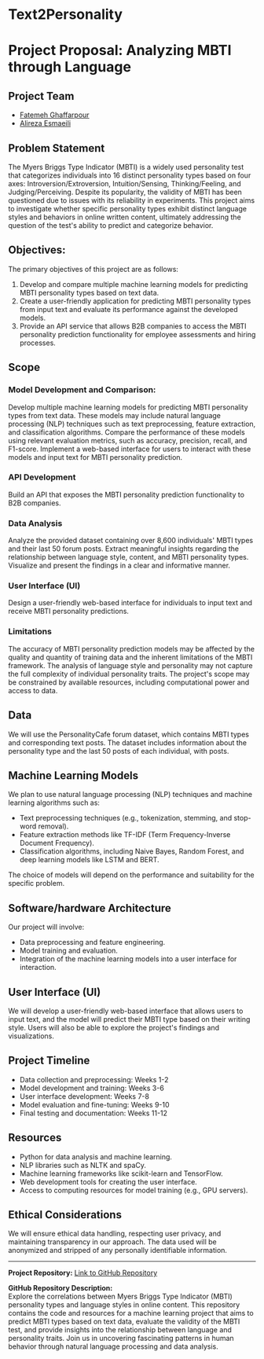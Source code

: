 # Text2Personality
# Project Proposal: Analyzing MBTI through Language

## Project Team
- [Fatemeh Ghaffarpour](mailto:fatemeh.ghaffarpour@ucalgary.ca)
- [Alireza Esmaeili](mailto:alireza.esmaeili1@ucalgary.ca)

## Problem Statement
The Myers Briggs Type Indicator (MBTI) is a widely used personality test that categorizes individuals into 16 distinct personality types based on four axes: Introversion/Extroversion, Intuition/Sensing, Thinking/Feeling, and Judging/Perceiving. Despite its popularity, the validity of MBTI has been questioned due to issues with its reliability in experiments. This project aims to investigate whether specific personality types exhibit distinct language styles and behaviors in online written content, ultimately addressing the question of the test's ability to predict and categorize behavior.

## Objectives:
The primary objectives of this project are as follows:

1. Develop and compare multiple machine learning models for predicting MBTI personality types based on text data.
2. Create a user-friendly application for predicting MBTI personality types from input text and evaluate its performance against the developed models.
3. Provide an API service that allows B2B companies to access the MBTI personality prediction functionality for employee assessments and hiring processes.

## Scope
### Model Development and Comparison:

Develop multiple machine learning models for predicting MBTI personality types from text data. These models may include natural language processing (NLP) techniques such as text preprocessing, feature extraction, and classification algorithms.
Compare the performance of these models using relevant evaluation metrics, such as accuracy, precision, recall, and F1-score.
Implement a web-based interface for users to interact with these models and input text for MBTI personality prediction.
### API Development

Build an API that exposes the MBTI personality prediction functionality to B2B companies.
### Data Analysis

Analyze the provided dataset containing over 8,600 individuals' MBTI types and their last 50 forum posts.
Extract meaningful insights regarding the relationship between language style, content, and MBTI personality types.
Visualize and present the findings in a clear and informative manner.
### User Interface (UI)

Design a user-friendly web-based interface for individuals to input text and receive MBTI personality predictions.
### Limitations

The accuracy of MBTI personality prediction models may be affected by the quality and quantity of training data and the inherent limitations of the MBTI framework.
The analysis of language style and personality may not capture the full complexity of individual personality traits.
The project's scope may be constrained by available resources, including computational power and access to data.

## Data
We will use the PersonalityCafe forum dataset, which contains MBTI types and corresponding text posts. The dataset includes information about the personality type and the last 50 posts of each individual, with posts.

## Machine Learning Models
We plan to use natural language processing (NLP) techniques and machine learning algorithms such as:
- Text preprocessing techniques (e.g., tokenization, stemming, and stop-word removal).
- Feature extraction methods like TF-IDF (Term Frequency-Inverse Document Frequency).
- Classification algorithms, including Naive Bayes, Random Forest, and deep learning models like LSTM and BERT.

The choice of models will depend on the performance and suitability for the specific problem.

## Software/hardware Architecture
Our project will involve:
- Data preprocessing and feature engineering.
- Model training and evaluation.
- Integration of the machine learning models into a user interface for interaction.

## User Interface (UI)
We will develop a user-friendly web-based interface that allows users to input text, and the model will predict their MBTI type based on their writing style. Users will also be able to explore the project's findings and visualizations.

## Project Timeline
- Data collection and preprocessing: Weeks 1-2
- Model development and training: Weeks 3-6
- User interface development: Weeks 7-8
- Model evaluation and fine-tuning: Weeks 9-10
- Final testing and documentation: Weeks 11-12

## Resources
- Python for data analysis and machine learning.
- NLP libraries such as NLTK and spaCy.
- Machine learning frameworks like scikit-learn and TensorFlow.
- Web development tools for creating the user interface.
- Access to computing resources for model training (e.g., GPU servers).

## Ethical Considerations
We will ensure ethical data handling, respecting user privacy, and maintaining transparency in our approach. The data used will be anonymized and stripped of any personally identifiable information.

---

**Project Repository:** [Link to GitHub Repository](https://github.com/esnf619-fall-2023/text2personality)

**GitHub Repository Description:**  
Explore the correlations between Myers Briggs Type Indicator (MBTI) personality types and language styles in online content. This repository contains the code and resources for a machine learning project that aims to predict MBTI types based on text data, evaluate the validity of the MBTI test, and provide insights into the relationship between language and personality traits. Join us in uncovering fascinating patterns in human behavior through natural language processing and data analysis.